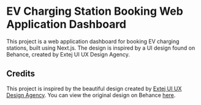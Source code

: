 # EV Charging Station Booking Web Application Dashboard

This project is a web application dashboard for booking EV charging stations, built using Next.js. The design is inspired by a UI design found on Behance, created by Extej UI UX Design Agency.


## Credits
This project is inspired by the beautiful design created by [Extej UI UX Design Agency](https://www.behance.net/extej). You can view the original design on Behance [here](https://www.behance.net/gallery/180670823/EV-Charging-Station-Booking-Web-Application-Dashboard).


